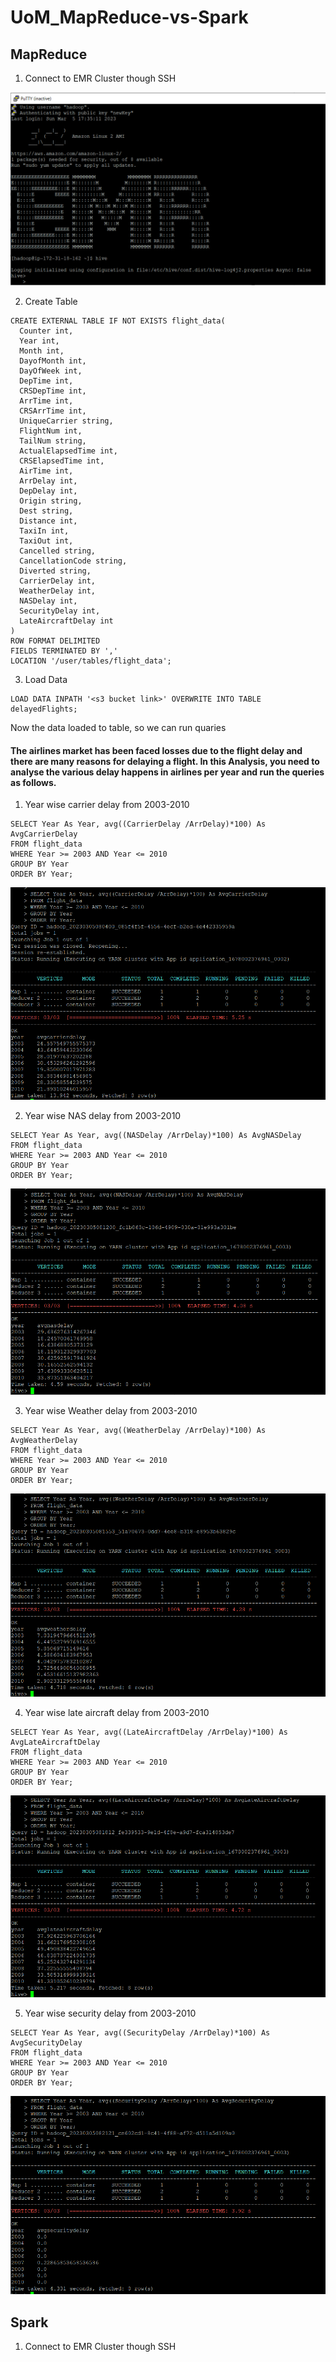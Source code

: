 # UoM_MapReduce-vs-Spark

## MapReduce

1. Connect to EMR Cluster though SSH

![img.png](MapReduce/EMR_Cluster_Hive.PNG)

2. Create Table 

```
CREATE EXTERNAL TABLE IF NOT EXISTS flight_data(
  Counter int,
  Year int, 
  Month int,
  DayofMonth int,
  DayOfWeek int,
  DepTime int,
  CRSDepTime int,
  ArrTime int,
  CRSArrTime int,
  UniqueCarrier string,
  FlightNum int,
  TailNum string,
  ActualElapsedTime int,
  CRSElapsedTime int,
  AirTime int,
  ArrDelay int,
  DepDelay int,
  Origin string,
  Dest string,
  Distance int,
  TaxiIn int,
  TaxiOut int,
  Cancelled string,
  CancellationCode string,
  Diverted string,
  CarrierDelay int,
  WeatherDelay int,
  NASDelay int,
  SecurityDelay int,
  LateAircraftDelay int
)
ROW FORMAT DELIMITED 
FIELDS TERMINATED BY ',' 
LOCATION '/user/tables/flight_data';
```

3. Load Data 

```
LOAD DATA INPATH '<s3 bucket link>' OVERWRITE INTO TABLE delayedFlights;
```

Now the data loaded to table, so we can run quaries


#### The airlines market has been faced losses due to the flight delay and there are many reasons for delaying a flight. In this Analysis, you need to analyse the various delay happens in airlines per year and run the queries as follows.

1. Year wise carrier delay from 2003-2010

```
SELECT Year As Year, avg((CarrierDelay /ArrDelay)*100) As AvgCarrierDelay
FROM flight_data
WHERE Year >= 2003 AND Year <= 2010
GROUP BY Year
ORDER BY Year;
```
![img.png](MapReduce/AvgCarrierDelay.PNG)


2. Year wise NAS delay from 2003-2010
```
SELECT Year As Year, avg((NASDelay /ArrDelay)*100) As AvgNASDelay
FROM flight_data
WHERE Year >= 2003 AND Year <= 2010
GROUP BY Year
ORDER BY Year;
```
![img.png](MapReduce/AvgNASDelay.PNG)


3. Year wise Weather delay from 2003-2010
```
SELECT Year As Year, avg((WeatherDelay /ArrDelay)*100) As AvgWeatherDelay
FROM flight_data
WHERE Year >= 2003 AND Year <= 2010
GROUP BY Year
ORDER BY Year;
```
![img.png](MapReduce/AvgWeatherDelay.PNG)


4. Year wise late aircraft delay from 2003-2010
```
SELECT Year As Year, avg((LateAircraftDelay /ArrDelay)*100) As AvgLateAircraftDelay
FROM flight_data
WHERE Year >= 2003 AND Year <= 2010
GROUP BY Year
ORDER BY Year;
```
![img.png](MapReduce/AvgLateAircraftDelay.PNG)


5. Year wise security delay from 2003-2010
```
SELECT Year As Year, avg((SecurityDelay /ArrDelay)*100) As AvgSecurityDelay
FROM flight_data
WHERE Year >= 2003 AND Year <= 2010
GROUP BY Year
ORDER BY Year;
```
![img.png](MapReduce/AvgSecurityDelay.PNG)



## Spark

1. Connect to EMR Cluster though SSH

